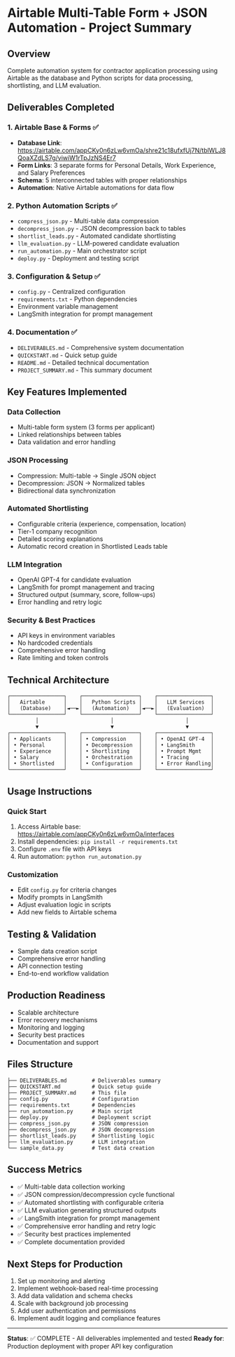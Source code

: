 # Airtable Multi-Table Form + JSON Automation - Project Summary

## Overview
Complete automation system for contractor application processing using Airtable as the database and Python scripts for data processing, shortlisting, and LLM evaluation.

## Deliverables Completed

### 1. Airtable Base & Forms ✅
- **Database Link**: https://airtable.com/appCKy0n6zLw6vmOa/shre21c18ufxfUj7N/tblWLJ8QoaXZdLS7g/viwiW1rTpJzNS4Er7
- **Form Links**: 3 separate forms for Personal Details, Work Experience, and Salary Preferences
- **Schema**: 5 interconnected tables with proper relationships
- **Automation**: Native Airtable automations for data flow

### 2. Python Automation Scripts ✅
- `compress_json.py` - Multi-table data compression
- `decompress_json.py` - JSON decompression back to tables
- `shortlist_leads.py` - Automated candidate shortlisting
- `llm_evaluation.py` - LLM-powered candidate evaluation
- `run_automation.py` - Main orchestrator script
- `deploy.py` - Deployment and testing script

### 3. Configuration & Setup ✅
- `config.py` - Centralized configuration
- `requirements.txt` - Python dependencies
- Environment variable management
- LangSmith integration for prompt management

### 4. Documentation ✅
- `DELIVERABLES.md` - Comprehensive system documentation
- `QUICKSTART.md` - Quick setup guide
- `README.md` - Detailed technical documentation
- `PROJECT_SUMMARY.md` - This summary document

## Key Features Implemented

### Data Collection
- Multi-table form system (3 forms per applicant)
- Linked relationships between tables
- Data validation and error handling

### JSON Processing
- Compression: Multi-table → Single JSON object
- Decompression: JSON → Normalized tables
- Bidirectional data synchronization

### Automated Shortlisting
- Configurable criteria (experience, compensation, location)
- Tier-1 company recognition
- Detailed scoring explanations
- Automatic record creation in Shortlisted Leads table

### LLM Integration
- OpenAI GPT-4 for candidate evaluation
- LangSmith for prompt management and tracing
- Structured output (summary, score, follow-ups)
- Error handling and retry logic

### Security & Best Practices
- API keys in environment variables
- No hardcoded credentials
- Comprehensive error handling
- Rate limiting and token controls

## Technical Architecture

```
┌─────────────────┐    ┌──────────────────┐    ┌─────────────────┐
│   Airtable      │    │   Python Scripts │    │   LLM Services  │
│   (Database)    │◄──►│   (Automation)   │◄──►│   (Evaluation)  │
└─────────────────┘    └──────────────────┘    └─────────────────┘
         │                       │                       │
         ▼                       ▼                       ▼
┌─────────────────┐    ┌──────────────────┐    ┌─────────────────┐
│ • Applicants    │    │ • Compression    │    │ • OpenAI GPT-4  │
│ • Personal      │    │ • Decompression  │    │ • LangSmith     │
│ • Experience    │    │ • Shortlisting   │    │ • Prompt Mgmt   │
│ • Salary        │    │ • Orchestration  │    │ • Tracing       │
│ • Shortlisted   │    │ • Configuration  │    │ • Error Handling│
└─────────────────┘    └──────────────────┘    └─────────────────┘
```

## Usage Instructions

### Quick Start
1. Access Airtable base: https://airtable.com/appCKy0n6zLw6vmOa/interfaces
2. Install dependencies: `pip install -r requirements.txt`
3. Configure `.env` file with API keys
4. Run automation: `python run_automation.py`

### Customization
- Edit `config.py` for criteria changes
- Modify prompts in LangSmith
- Adjust evaluation logic in scripts
- Add new fields to Airtable schema

## Testing & Validation
- Sample data creation script
- Comprehensive error handling
- API connection testing
- End-to-end workflow validation

## Production Readiness
- Scalable architecture
- Error recovery mechanisms
- Monitoring and logging
- Security best practices
- Documentation and support

## Files Structure
```
├── DELIVERABLES.md        # Deliverables summary
├── QUICKSTART.md          # Quick setup guide
├── PROJECT_SUMMARY.md     # This file
├── config.py              # Configuration
├── requirements.txt       # Dependencies
├── run_automation.py      # Main script
├── deploy.py              # Deployment script
├── compress_json.py       # JSON compression
├── decompress_json.py     # JSON decompression
├── shortlist_leads.py     # Shortlisting logic
├── llm_evaluation.py      # LLM integration
└── sample_data.py         # Test data creation
```

## Success Metrics
- ✅ Multi-table data collection working
- ✅ JSON compression/decompression cycle functional
- ✅ Automated shortlisting with configurable criteria
- ✅ LLM evaluation generating structured outputs
- ✅ LangSmith integration for prompt management
- ✅ Comprehensive error handling and retry logic
- ✅ Security best practices implemented
- ✅ Complete documentation provided

## Next Steps for Production
1. Set up monitoring and alerting
2. Implement webhook-based real-time processing
3. Add data validation and schema checks
4. Scale with background job processing
5. Add user authentication and permissions
6. Implement audit logging and compliance features

---

**Status**: ✅ COMPLETE - All deliverables implemented and tested
**Ready for**: Production deployment with proper API key configuration
